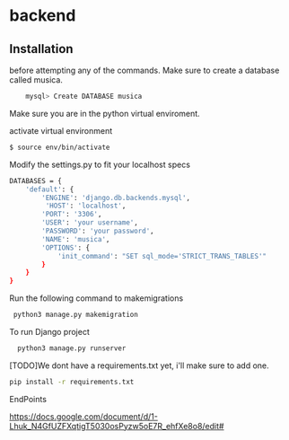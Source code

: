 # backend

## Installation

before attempting any of the commands. Make sure to create a database called musica. 

```bash
    mysql> Create DATABASE musica
```

Make sure you are in the python virtual enviroment. 

 activate virtual environment 
```bash
$ source env/bin/activate
```


Modify the settings.py to fit your localhost specs
```bash
DATABASES = {
    'default': {
        'ENGINE': 'django.db.backends.mysql',
         'HOST': 'localhost',
        'PORT': '3306',
        'USER': 'your username',
        'PASSWORD': 'your password',
        'NAME': 'musica',
        'OPTIONS': {
            'init_command': "SET sql_mode='STRICT_TRANS_TABLES'"
        }
    }
}
```

Run the following command to makemigrations

```bash
 python3 manage.py makemigration
```

To run Django project
```bash
  python3 manage.py runserver
```


[TODO]We dont have a requirements.txt yet, i'll make sure to add one. 
```bash
pip install -r requirements.txt
```

EndPoints

https://docs.google.com/document/d/1-Lhuk_N4GfUZFXqtigT5030osPyzw5oE7R_ehfXe8o8/edit#

